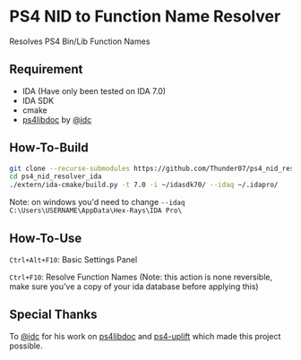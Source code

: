 # PS4 NID to Function Name Resolver
Resolves PS4 Bin/Lib Function Names

## Requirement
- IDA (Have only been tested on IDA 7.0)
- IDA SDK
- cmake
- [ps4libdoc](https://github.com/idc/ps4libdoc) by [@idc](https://github.com/idc)

## How-To-Build
```bash
git clone --recurse-submodules https://github.com/Thunder07/ps4_nid_resolver_ida.git
cd ps4_nid_resolver_ida
./extern/ida-cmake/build.py -t 7.0 -i ~/idasdk70/ --idaq ~/.idapro/
```
Note: on windows you'd need to change `--idaq C:\Users\USERNAME\AppData\Hex-Rays\IDA Pro\`

## How-To-Use
`Ctrl+Alt+F10`: Basic Settings Panel

`Ctrl+F10`: Resolve Function Names (Note: this action is none reversible, make sure you've a copy of your ida database before applying this)

## Special Thanks
To [@idc](https://github.com/idc) for his work on [ps4libdoc](https://github.com/idc/ps4libdoc) and [ps4-uplift](https://github.com/idc/ps4-uplift) which made this project possible.
